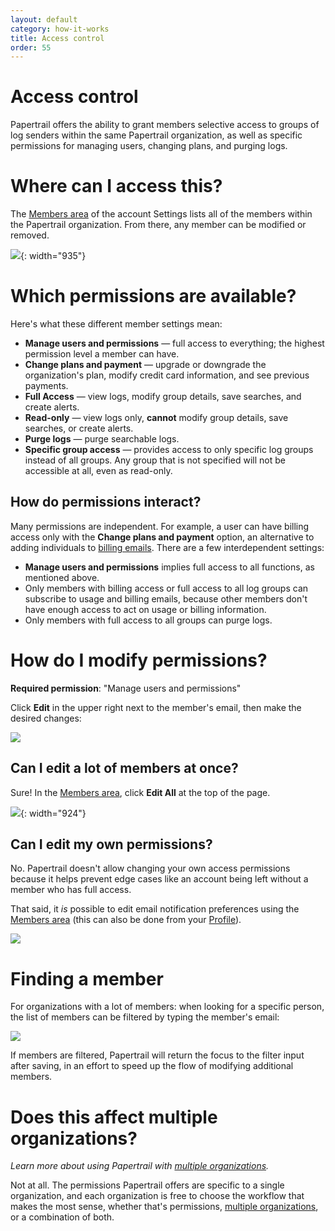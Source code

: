 ```yaml
---
layout: default
category: how-it-works
title: Access control
order: 55
---
```


# Access control

Papertrail offers the ability to grant members selective access to groups of log
senders within the same Papertrail organization, as well as specific
permissions for managing users, changing plans, and purging logs.

# Where can I access this?

The [Members area](https://papertrailapp.com/account/members) of the account Settings
lists all of the members within the Papertrail organization. From there, any member can be
modified or removed.

![](/assets/images/permissions-members-area.png){: width="935"}

# Which permissions are available?

Here's what these different member settings mean:

* **Manage users and permissions** — full access to everything; the highest permission level a member can have.
* **Change plans and payment** — upgrade or downgrade the organization's plan, modify credit card information, and see previous payments.
* **Full Access** — view logs, modify group details, save searches, and create alerts.
* **Read-only** — view logs only, **cannot** modify group details, save searches, or create alerts.
* **Purge logs** — purge searchable logs.
* **Specific group access** — provides access to only specific log groups instead of all groups. Any group that is not specified will not be accessible at all, even as read-only.

## How do permissions interact?

Many permissions are independent. For example, a user can have billing access only with the **Change plans and payment** option, an alternative to adding individuals to [billing emails](https://papertrailapp.com/account/purchases). There are a few interdependent settings:

* **Manage users and permissions** implies full access to all functions, as mentioned above.
* Only members with billing access or full access to all log groups can subscribe to usage and billing emails, because other members don't have enough access to act on usage or billing information.
* Only members with full access to all groups can purge logs.

# How do I modify permissions?

**Required permission**: "Manage users and permissions"

Click **Edit** in the upper right next to the member's email, then make the desired changes:

![](/assets/images/permissions-how-to.gif)

## Can I edit a lot of members at once?

Sure! In the [Members area](https://papertrailapp.com/account/members), click
**Edit All** at the top of the page.

![](/assets/images/permissions-edit-all.png){: width="924"}

## Can I edit my own permissions?

No. Papertrail doesn't allow changing your own access permissions because it helps prevent edge
cases like an account being left without a member who has full access.

That said, it _is_ possible to edit email notification preferences using the
[Members area](https://papertrailapp.com/account/members) (this can also be done from your
[Profile](https://papertrailapp.com/account/profile)).

![](/assets/images/permissions-self-edit.gif)

# Finding a member

For organizations with a lot of members: when looking for a specific person, the list of members
can be filtered by typing the member's email:

![](/assets/images/permissions-filtering.gif)

If members are filtered, Papertrail will return the focus to the filter input after saving,
in an effort to speed up the flow of modifying additional members.

# Does this affect multiple organizations?

_Learn more about using Papertrail with [multiple organizations](/kb/how-it-works/managing-logs-from-multiple-companies/)._

Not at all. The permissions Papertrail offers are specific to a single organization, and each organization
is free to choose the workflow that makes the most sense, whether that's permissions,
[multiple organizations](/kb/how-it-works/managing-logs-from-multiple-companies/), or a combination of both.
